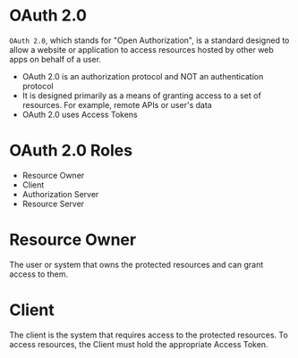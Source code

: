 # OAuth 2.0

`OAuth 2.0`, which stands for "Open Authorization", is a standard designed to allow a website or application to access resources hosted by other web apps on behalf of a user.

- OAuth 2.0 is an authorization protocol and NOT an authentication protocol
- It is designed primarily as a means of granting access to a set of resources. For example, remote APIs or user's data
- OAuth 2.0 uses Access Tokens

# OAuth 2.0 Roles

- Resource Owner
- Client
- Authorization Server
- Resource Server

# Resource Owner

The user or system that owns the protected resources and can grant access to them.

# Client

The client is the system that requires access to the protected resources. To access resources, the Client must hold the appropriate Access Token.